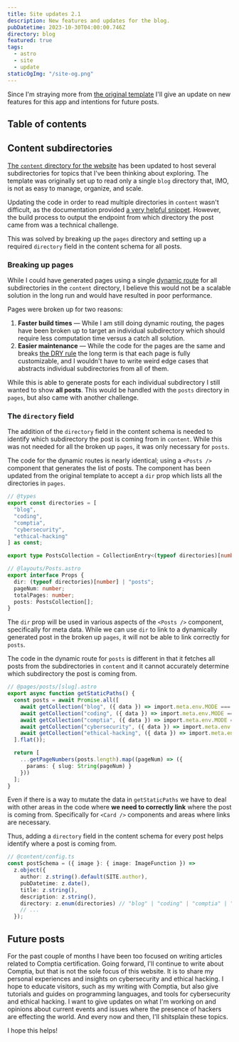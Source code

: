 ```yaml
---
title: Site updates 2.1
description: New features and updates for the blog.
pubDatetime: 2023-10-30T04:00:00.746Z
directory: blog
featured: true
tags:
  - astro
  - site
  - update
staticOgImg: "/site-og.png"
---
```


Since I'm straying more from [the original template](https://github.com/satnaing/astro-paper) I'll give an update on new features for this app and intentions for future posts.

## Table of contents

## Content subdirectories

[The `content` directory for the website](https://github.com/greg-zometa/me/tree/bdf20aa6caff989dc0d31a2f52f3f76074dcfb0d/src/content) has been updated to host several subdirectories for topics that I've been thinking about exploring. The template was originally set up to read only a single `blog` directory that, IMO, is not as easy to manage, organize, and scale.

Updating the code in order to read multiple directories in `content` wasn't difficult, as the documentation provided [a very helpful snippet](https://docs.astro.build/en/guides/content-collections/#defining-multiple-collections). However, the build process to output the endpoint from which directory the post came from was a technical challenge.

This was solved by breaking up the `pages` directory and setting up a required `directory` field in the content schema for all posts.

### Breaking up pages

While I could have generated pages using a single [dynamic route](https://docs.astro.build/en/core-concepts/routing/#dynamic-routes) for all subdirectories in the `content` directory, I believe this would not be a scalable solution in the long run and would have resulted in poor performance.

Pages were broken up for two reasons:

1. **Faster build times** — While I am still doing dynamic routing, the pages have been broken up to target an individual subdirectory which should require less computation time versus a catch all solution.
2. **Easier maintenance** — While the code for the pages are the same and breaks [the DRY rule](https://wikipedia.org/wiki/Don%27t_repeat_yourself) the long term is that each page is fully customizable, and I wouldn't have to write weird edge cases that abstracts individual subdirectories from all of them.

While this is able to generate posts for each individual subdirectory I still wanted to show **all posts**. This would be handled with the `posts` directory in `pages`, but also came with another challenge.

### The `directory` field

The addition of the `directory` field in the content schema is needed to identify which subdirectory the post is coming from in `content`. While this was not needed for all the broken up `pages`, it was only necessary for `posts`.

The code for the dynamic routes is nearly identical; using a `<Posts />` component that generates the list of posts. The component has been updated from the original template to accept a `dir` prop which lists all the directories in `pages`.

<!-- prettier-ignore-start -->
```ts
// @types
export const directories = [
  "blog",
  "coding",
  "comptia",
  "cybersecurity",
  "ethical-hacking"
] as const;

export type PostsCollection = CollectionEntry<(typeof directories)[number]>;

// @layouts/Posts.astro
export interface Props {
  dir: (typeof directories)[number] | "posts";
  pageNum: number;
  totalPages: number;
  posts: PostsCollection[];
}
```
<!-- prettier-ignore-end -->

The `dir` prop will be used in various aspects of the `<Posts />` component, specifically for meta data. While we can use `dir` to link to a dynamically generated post in the broken up `pages`, it will not be able to link correctly for `posts`.

The code in the dynamic route for `posts` is different in that it fetches all posts from the subdirectories in `content` and it cannot accurately determine which subdirectory the post is coming from.

<!-- prettier-ignore-start -->
```ts
// @pages/posts/[slug].astro
export async function getStaticPaths() {
  const posts = await Promise.all([
    await getCollection("blog", ({ data }) => import.meta.env.MODE === "development" || !data.draft),
    await getCollection("coding", ({ data }) => import.meta.env.MODE === "development" || !data.draft),
    await getCollection("comptia", ({ data }) => import.meta.env.MODE === "development" || !data.draft),
    await getCollection("cybersecurity", ({ data }) => import.meta.env.MODE === "development" || !data.draft),
    await getCollection("ethical-hacking", ({ data }) => import.meta.env.MODE === "development" || !data.draft)
  ].flat());

  return [
    ...getPageNumbers(posts.length).map((pageNum) => ({
      params: { slug: String(pageNum) }
    }))
  ];
}
```
<!-- prettier-ignore-end -->

Even if there is a way to mutate the data in `getStaticPaths` we have to deal with other areas in the code where **we need to correctly link** where the post is coming from. Specifically for `<Card />` components and areas where links are necessary.

Thus, adding a `directory` field in the content schema for every post helps identify where a post is coming from.

<!-- prettier-ignore-start -->
```ts
// @content/config.ts
const postSchema = ({ image }: { image: ImageFunction }) =>
  z.object({
    author: z.string().default(SITE.author),
    pubDatetime: z.date(),
    title: z.string(),
    description: z.string(),
    directory: z.enum(directories) // "blog" | "coding" | "comptia" | "cybersecurity" | "ethical-hacking" | "posts"
    // ...
  });
```
<!-- prettier-ignore-end -->

## Future posts

For the past couple of months I have been too focused on writing articles related to Comptia certification. Going forward, I'll continue to write about Comptia, but that is not the sole focus of this website. It is to share my personal experiences and insights on cybersecurity and ethical hacking. I hope to educate visitors, such as my writing with Comptia, but also give tutorials and guides on programming languages, and tools for cybersecurity and ethical hacking. I want to give updates on what I'm working on and opinions about current events and issues where the presence of hackers are effecting the world. And every now and then, I'll shitsplain these topics.

I hope this helps!

